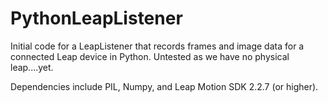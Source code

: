 # PythonLeapListener
Initial code for a LeapListener that records frames and image data for a connected Leap device in Python. Untested as we have no physical leap....yet.

Dependencies include PIL, Numpy, and Leap Motion SDK 2.2.7 (or higher).
